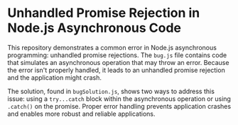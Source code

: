 # Unhandled Promise Rejection in Node.js Asynchronous Code

This repository demonstrates a common error in Node.js asynchronous programming: unhandled promise rejections.  The `bug.js` file contains code that simulates an asynchronous operation that may throw an error.  Because the error isn't properly handled, it leads to an unhandled promise rejection and the application might crash.

The solution, found in `bugSolution.js`, shows two ways to address this issue: using a `try...catch` block within the asynchronous operation or using `.catch()` on the promise.  Proper error handling prevents application crashes and enables more robust and reliable applications.